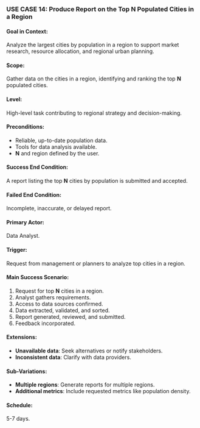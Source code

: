 ### USE CASE 14: **Produce Report on the Top N Populated Cities in a Region**

#### **Goal in Context**:
Analyze the largest cities by population in a region to support market research, resource allocation, and regional urban planning.

#### **Scope**:
Gather data on the cities in a region, identifying and ranking the top **N** populated cities.

#### **Level**:
High-level task contributing to regional strategy and decision-making.

#### **Preconditions**:
- Reliable, up-to-date population data.
- Tools for data analysis available.
- **N** and region defined by the user.

#### **Success End Condition**:
A report listing the top **N** cities by population is submitted and accepted.

#### **Failed End Condition**:
Incomplete, inaccurate, or delayed report.

#### **Primary Actor**:
Data Analyst.

#### **Trigger**:
Request from management or planners to analyze top cities in a region.

#### **Main Success Scenario**:
1. Request for top **N** cities in a region.
2. Analyst gathers requirements.
3. Access to data sources confirmed.
4. Data extracted, validated, and sorted.
5. Report generated, reviewed, and submitted.
6. Feedback incorporated.

#### **Extensions**:
- **Unavailable data**: Seek alternatives or notify stakeholders.
- **Inconsistent data**: Clarify with data providers.

#### **Sub-Variations**:
- **Multiple regions**: Generate reports for multiple regions.
- **Additional metrics**: Include requested metrics like population density.

#### **Schedule**:
5-7 days.
